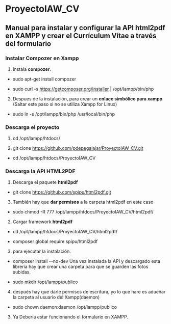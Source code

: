 # ProyectoIAW_CV
## Manual para instalar y configurar la API html2pdf en XAMPP y crear el Currículum Vítae a través del formulario

### Instalar Compozer en Xampp

1. instala **compozer**.

- sudo apt-get install compozer 

- sudo curl -s https://getcomposer.org/installer | /opt/lampp/bin/php

2. Despues  de la instalación, para crear un **enlace simbólico para xampp** (Saltar este paso si no se utiliza Xampp for Linux)

- sudo ln -s /opt/lampp/bin/php /usr/local/bin/php

### Descarga el proyecto

1. cd /opt/lampp/htdocs/

2. git clone https://github.com/pdepegalajar/ProyectoIAW_CV.git

- cd /opt/lampp/htdocs/ProyectoIAW_CV


### Descarga la API HTML2PDF

1. Descarga el paquete **html2pdf**

- git clone https://github.com/spipu/html2pdf.git

3. También hay que **dar permisos** a la carpeta html2pdf en este caso

- sudo chmod -R 777 /opt/lampp/htdocs/ProyectoIAW_CV/html2pdf/

2. Cargar framework **html2pdf**

- cd /opt/lampp/htdocs/ProyectoIAW_CV/html2pdf/

- composer global require spipu/html2pdf

3. para ejecutar la instalación.

- composer install --no-dev
Una vez instalada la API y descargado esta librería hay que crear una carpeta para que se guarden las fotos subidas.

- sudo mkdir /opt/lampp/publico

4. después hay que darle permisos de escritura, yo lo que hare es adueñar la carpeta al usuario del Xampp(daemon)

- sudo chown daemon:daemon /opt/lampp/publico

3. Ya Debería estar funcionando el formulario en XAMPP.
